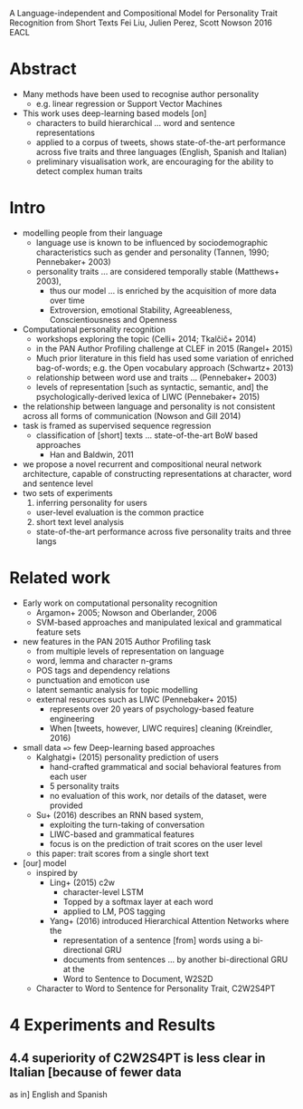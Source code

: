 A Language-independent and Compositional Model
  for Personality Trait Recognition from Short Texts
Fei Liu, Julien Perez, Scott Nowson
2016 EACL

# Abstract

* Many methods have been used to recognise author personality
  * e.g. linear regression or Support Vector Machines
* This work uses deep-learning based models [on]
  * characters to build hierarchical ... word and sentence representations
  * applied to a corpus of tweets, shows state-of-the-art performance across
    five traits and three languages (English, Spanish and Italian)
  * preliminary visualisation work, are encouraging for the ability to detect
    complex human traits

# Intro

* modelling people from their language
  * language use is known to be influenced by sociodemographic characteristics
    such as gender and personality (Tannen, 1990; Pennebaker+ 2003)
  * personality traits ... are considered temporally stable (Matthews+ 2003),
    * thus our model ... is enriched by the acquisition of more data over time
    * Extroversion, emotional Stability, Agreeableness, Conscientiousness and
      Openness
* Computational personality recognition
  * workshops exploring the topic (Celli+ 2014; Tkalčič+ 2014)
  * in the PAN Author Profiling challenge at CLEF in 2015 (Rangel+ 2015)
  * Much prior literature in this field has used some variation of enriched
    bag-of-words; e.g. the Open vocabulary approach (Schwartz+ 2013)
  * relationship between word use and traits ... (Pennebaker+ 2003)
  * levels of representation [such as syntactic, semantic, and] the
    psychologically-derived lexica of LIWC (Pennebaker+ 2015)
* the relationship between language and personality is not consistent across
  all forms of communication (Nowson and Gill 2014)
* task is framed as supervised sequence regression
  * classification of [short] texts ... state-of-the-art BoW based approaches
    * Han and Baldwin, 2011
* we propose a novel recurrent and compositional neural network architecture,
  capable of constructing representations at character, word and sentence level
* two sets of experiments
  1. inferring personality for users
    * user-level evaluation is the common practice
  2. short text level analysis
  * state-of-the-art performance across five personality traits and three langs

# Related work

* Early work on computational personality recognition
  * Argamon+ 2005; Nowson and Oberlander, 2006
  * SVM-based approaches and manipulated lexical and grammatical feature sets
* new features in the PAN 2015 Author Profiling task
  * from multiple levels of representation on language
  * word, lemma and character n-grams
  * POS tags and dependency relations
  * punctuation and emoticon use
  * latent semantic analysis for topic modelling
  * external resources such as LIWC (Pennebaker+ 2015)
    * represents over 20 years of psychology-based feature engineering
    * When [tweets, however, LIWC requires] cleaning (Kreindler, 2016)
* small data `=>` few Deep-learning based approaches
  * Kalghatgi+ (2015) personality prediction of users
    * hand-crafted grammatical and social behavioral features from each user
    * 5 personality traits
    * no evaluation of this work, nor details of the dataset, were provided
  * Su+ (2016) describes an RNN based system,
    * exploiting the turn-taking of conversation
    * LIWC-based and grammatical features
    * focus is on the prediction of trait scores on the user level
  * this paper: trait scores from a single short text
* [our] model
  * inspired by
    * Ling+ (2015) c2w
      * character-level LSTM
      * Topped by a softmax layer at each word
      * applied to LM, POS tagging
    * Yang+ (2016) introduced Hierarchical Attention Networks where the
      * representation of a sentence [from] words using a bi-directional GRU
      * documents from sentences ... by another bi-directional GRU at the
      * Word to Sentence to Document, W2S2D
  * Character to Word to Sentence for Personality Trait, C2W2S4PT

# 4 Experiments and Results

## 4.4 superiority of C2W2S4PT is less clear in Italian [because of fewer data
as in] English and Spanish
